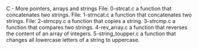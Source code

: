 C - More pointers, arrays and strings
  File: 0-strcat.c a function that concatenates two strings.
  File: 1-strncat.c a function that concatenates two strings.
  File: 2-strncpy.c a function that copies a string.
  3-strcmp.c a function that compares two strings.
  4-rev_array.c a function that reverses the content of an array of integers.
  5-string_toupper.c a function that changes all lowercase letters of a string to uppercase.
  


